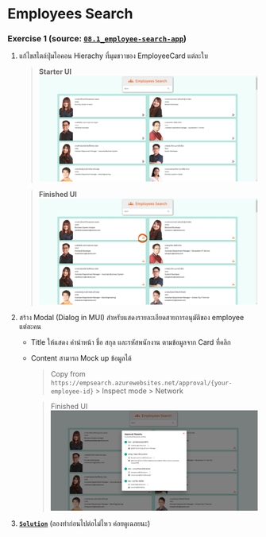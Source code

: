 # Employees Search
###  Exercise 1 (source: [`08.1_employee-search-app`](https://github.com/SiamKubota/react-guide/tree/master/08.1_employee-search-app))
1. แก้ไขสไตล์ปุ่มไอคอน Hierachy ที่มุมขวาของ EmployeeCard แต่ละใบ
	> **Starter UI**
	![Started Page UI](src/assets/example-start-01.png  "Example Started Page UI")
	
	> **Finished UI**
	![Finished Page UI](src/assets/example-done-01.png  "Example Finished Page UI")
2. สร้าง Modal (Dialog in MUI) สำหรับแสดงรายละเอียดสายการอนุมัติของ employee แต่ละคน
	* Title ให้แสดง คำนำหน้า ชื่อ สกุล และรหัสพนักงาน ตามข้อมูลจาก Card ที่คลิก
	* Content สามารถ Mock up ข้อมูลได้
		> Copy from `https://empsearch.azurewebsites.net/approval/{your-employee-id}` 				> Inspect mode > Network
		
		> Finished UI 
		![Finished Modal UI](src/assets/example-done-02.png  "Example Finished Modal  UI")
3. [**`Solution`**](https://github.com/SiamKubota/react-guide/tree/master/08_employee-search-app) (ลองทำก่อนไปต่อไม่ไหว ค่อยดูเฉลยนะ)
